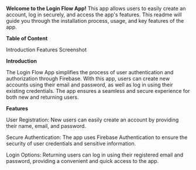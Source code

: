 **Welcome to the Login Flow App!** This app allows users to easily create an account, log in securely, and access the app's features. This readme will guide you through the installation process, usage, and key features of the app.

**Table of Content**

Introduction
Features
Screenshot

**Introduction**

The Login Flow App simplifies the process of user authentication and authorization through Firebase. With this app, users can create new accounts using their email and password, as well as log in using their existing credentials. The app ensures a seamless and secure experience for both new and returning users.

**Features**

User Registration: New users can easily create an account by providing their name, email, and password.

Secure Authentication: The app uses Firebase Authentication to ensure the security of user credentials and sensitive information.

Login Options: Returning users can log in using their registered email and password, providing a convenient and quick access to the app.

